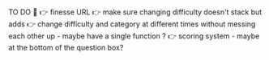 TO DO 💯
👉 finesse URL
    👉 make sure changing difficulty doesn't stack but adds
    👉 change difficulty and category at different times without messing each other up - maybe have a single function ?
👉 scoring system - maybe at the bottom of the question box?
